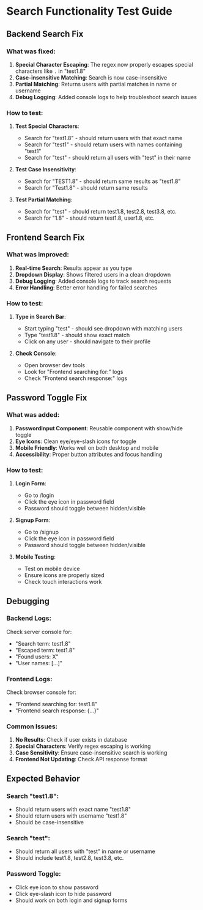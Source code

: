 # Search Functionality Test Guide

## Backend Search Fix

### What was fixed:
1. **Special Character Escaping**: The regex now properly escapes special characters like `.` in "test1.8"
2. **Case-insensitive Matching**: Search is now case-insensitive
3. **Partial Matching**: Returns users with partial matches in name or username
4. **Debug Logging**: Added console logs to help troubleshoot search issues

### How to test:

1. **Test Special Characters**:
   - Search for "test1.8" - should return users with that exact name
   - Search for "test1" - should return users with names containing "test1"
   - Search for "test" - should return all users with "test" in their name

2. **Test Case Insensitivity**:
   - Search for "TEST1.8" - should return same results as "test1.8"
   - Search for "Test1.8" - should return same results

3. **Test Partial Matching**:
   - Search for "test" - should return test1.8, test2.8, test3.8, etc.
   - Search for "1.8" - should return test1.8, user1.8, etc.

## Frontend Search Fix

### What was improved:
1. **Real-time Search**: Results appear as you type
2. **Dropdown Display**: Shows filtered users in a clean dropdown
3. **Debug Logging**: Added console logs to track search requests
4. **Error Handling**: Better error handling for failed searches

### How to test:

1. **Type in Search Bar**:
   - Start typing "test" - should see dropdown with matching users
   - Type "test1.8" - should show exact match
   - Click on any user - should navigate to their profile

2. **Check Console**:
   - Open browser dev tools
   - Look for "Frontend searching for:" logs
   - Check "Frontend search response:" logs

## Password Toggle Fix

### What was added:
1. **PasswordInput Component**: Reusable component with show/hide toggle
2. **Eye Icons**: Clean eye/eye-slash icons for toggle
3. **Mobile Friendly**: Works well on both desktop and mobile
4. **Accessibility**: Proper button attributes and focus handling

### How to test:

1. **Login Form**:
   - Go to /login
   - Click the eye icon in password field
   - Password should toggle between hidden/visible

2. **Signup Form**:
   - Go to /signup
   - Click the eye icon in password field
   - Password should toggle between hidden/visible

3. **Mobile Testing**:
   - Test on mobile device
   - Ensure icons are properly sized
   - Check touch interactions work

## Debugging

### Backend Logs:
Check server console for:
- "Search term: test1.8"
- "Escaped term: test1\.8"
- "Found users: X"
- "User names: [...]"

### Frontend Logs:
Check browser console for:
- "Frontend searching for: test1.8"
- "Frontend search response: {...}"

### Common Issues:
1. **No Results**: Check if user exists in database
2. **Special Characters**: Verify regex escaping is working
3. **Case Sensitivity**: Ensure case-insensitive search is working
4. **Frontend Not Updating**: Check API response format

## Expected Behavior

### Search "test1.8":
- Should return users with exact name "test1.8"
- Should return users with username "test1.8"
- Should be case-insensitive

### Search "test":
- Should return all users with "test" in name or username
- Should include test1.8, test2.8, test3.8, etc.

### Password Toggle:
- Click eye icon to show password
- Click eye-slash icon to hide password
- Should work on both login and signup forms

